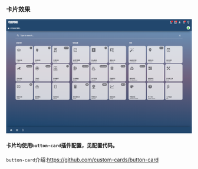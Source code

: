 ### **卡片效果**

![image-20210914132954063](README.assets/image-20210914132954063.png)



#### 卡片均使用`button-card`插件配置，见配置代码。

`button-card`介绍:https://github.com/custom-cards/button-card

